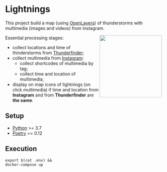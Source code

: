 # Lightnings
This project build a map (using [OpenLayers](https://openlayers.org/en/latest/apidoc/)) of thunderstorms with multimedia (images and videos) from Instagram.
<p>
<img align="right" width="200" src="/client/src/images/logo.ico">

Essential processing stages:
- collect locations and time of thinderstorms from [Thunderfinder](http://lightnings.ru/);
- collect multimedia from [Instagram](https://www.instagram.com/explore/tags/%D0%BC%D0%BE%D0%BB%D0%BD%D0%B8%D1%8F/):
    - collect shortcodes of multimedia by tag;
    - collect time and location of multimedia;
- display on map icons of lightnings (on click multimedia) if time and location from **Instagram** and from **Thunderfinder** are **the same**.  
</p>

## Setup

- [Python](https://www.python.org/downloads/) >= 3.7
- [Poetry](https://python-poetry.org/docs/) >= 0.12

## Execution
```shell script
export $(cat .env) &&
docker-compose up
```
